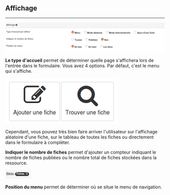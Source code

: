 ## Affichage

---

![](images/clacoform-fig10.png)

**Le type d'accueil** permet de déterminer quelle page s'affichera lors de l'entrée dans le formulaire. Vous avez 4 options. Par défaut, c'est le menu qui s'affiche.

![](images/clacoform-fig7.png)

Cependant, vous pouvez très bien faire arriver l'utilisateur sur l'affichage aléatoire d'une fiche, sur le tableau de toutes les fiches ou directement dans le formulaire à compléter.

**Indiquer le nombre de fiches** permet d'ajouter un compteur indiquant le nombre de fiches publiées ou le nombre total de fiches stockées dans la ressource.

![](/assets/clacoform-fig38.png)

**Position du menu** permet de déterminer où se situe le menu de navigation.

